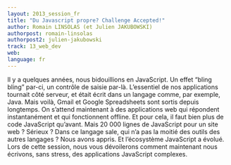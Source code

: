```yaml
---
layout: 2013_session_fr
title: "Du Javascript propre? Challenge Accepted!"
author: Romain LINSOLAS (et Julien JAKUBOWSKI)
authorpost: romain-linsolas
authorpost2: julien-jakubowski
track: 13_web_dev
web:
language: fr
---
```


Il y a quelques années, nous bidouillions en JavaScript. Un effet “bling bling” par-ci, un contrôle de saisie par-là. L’essentiel de nos applications tournait côté serveur, et était écrit dans un langage comme, par exemple, Java.
Mais voilà, Gmail et Google Spreadsheets sont sortis depuis longtemps. On s’attend maintenant à des applications web qui répondent instantanément et qui fonctionnent offline.
Et pour cela, il faut bien plus de code JavaScript qu’avant.
Mais 20 000 lignes de JavaScript pour un site web ? Sérieux ? Dans ce langage sale, qui n’a pas la moitié des outils des autres langages ?
Nous avons appris. Et l’écosystème JavaScript a évolué.
Lors de cette session, nous vous dévoilerons comment maintenant nous écrivons, sans stress, des applications JavaScript complexes.
